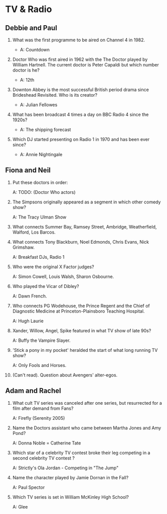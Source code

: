 TV & Radio
==========

Debbie and Paul
---------------
1. What was the first programme to be aired on Channel 4 in 1982.

    * A: Countdown

2. Doctor Who was first aired in 1962 with the The Doctor played by William Hartnell. The current doctor is Peter Capaldi but which number doctor is he?

    * A: 12th

3. Downton Abbey is the most successful British period drama since Brideshead Revisited. Who is its creator?

    * A: Julian Fellowes

4. What has been broadcast 4 times a day on BBC Radio 4 since the 1920s?

    * A: The shipping forecast

5. Which DJ started presenting on Radio 1 in 1970 and has been ever since?

    * A: Annie Nightingale

Fiona and Neil
--------------
1. Put these doctors in order:

    A: TODO: (Doctor Who actors)

2. The Simpsons originally appeared as a segment in which other comedy show?

    A: The Tracy Ulman Show

3. What connects Summer Bay, Ramsey Street, Ambridge, Weatherfield, Walford, Los Barcos.

4. What connects Tony Blackburn, Noel Edmonds, Chris Evans, Nick Grimshaw.

    A: Breakfast DJs, Radio 1

5. Who were the original X Factor judges?

    A: Simon Cowell, Louis Walsh, Sharon Osbourne.

6. Who played the Vicar of Dibley?

    A: Dawn French.

7. Who connects PG Wodehouse, the Prince Regent and the Chief of Diagnostic Medicine at Princeton-Plainsboro Teaching Hospital.

    A: Hugh Laurie

8. Xander, Willow, Angel, Spike featured in what TV show of late 90s?

    A: Buffy the Vampire Slayer.

9. 'Stick a pony in my pocket' heralded the start of what long running TV show?

    A: Only Fools and Horses.
    
10. (Can't read). Question about Avengers' alter-egos.

Adam and Rachel
---------------

1. What cult TV series was canceled after one series, but resurrected for a film after demand from Fans?

    A: Firefly (Serenity 2005)

2. Name the Doctors assistant who came between Martha Jones and Amy Pond? 

    A: Donna Noble = Catherine Tate

3. Which star of a celebrity TV contest broke their leg competing in a second celebrity TV contest ?

    A: Strictly's Ola Jordan - Competing in "The Jump" 

4. Name the character played by Jamie Dornan in the Fall?

    A: Paul Spector

5. Which TV series is set in William McKinley High School?

    A: Glee

